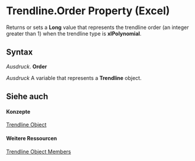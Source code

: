 
# Trendline.Order Property (Excel)

Returns or sets a  **Long** value that represents the trendline order (an integer greater than 1) when the trendline type is **xlPolynomial**.


## Syntax

 _Ausdruck_. **Order**

 _Ausdruck_ A variable that represents a **Trendline** object.


## Siehe auch


#### Konzepte


[Trendline Object](5c04b065-57f4-a059-7c22-50612bd727ea.md)
#### Weitere Ressourcen


[Trendline Object Members](http://msdn.microsoft.com/library/b63cecc4-6151-f66c-8d73-9f66850046b1%28Office.15%29.aspx)